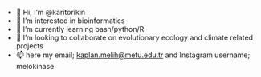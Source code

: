 - 👋 Hi, I’m @karitorikin
- 👀 I’m interested in bioinformatics
- 🌱 I’m currently learning bash/python/R
- 💞️ I’m looking to collaborate on evolutionary ecology and climate related projects
- 📫 here my email; kaplan.melih@metu.edu.tr and Instagram username; melokinase
